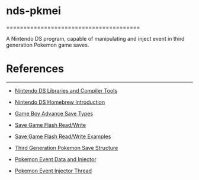 # nds-pkmei
=======================================

A Nintendo DS program, capable of manipulating and inject event in third generation Pokemon game saves.



# References
--------------------------------------

- [Nintendo DS Libraries and Compiler Tools](https://libnds.devkitpro.org/files.html) 
- [Nintendo DS Homebrew Introduction](https://patater.com/files/projects/manual/manual.html)

- [Game Boy Advance Save Types](http://www.akkit.org/info/gbatek.htm#gbacartridges)
- [Save Game Flash Read/Write](https://github.com/xerpi/desmume-vita/blob/master/desmume/src/addons/slot2_gbagame.cpp)
- [Save Game Flash Read/Write Examples](https://github.com/AdmiralCurtiss/nds-savegame-manager)

- [Third Generation Pokemon Save Structure](https://bulbapedia.bulbagarden.net/wiki/Save_data_structure_in_Generation_III)
- [Pokemon Event Data and Injector](https://github.com/suloku/wc-tool)
- [Pokemon Event Injector Thread](https://digiex.net/threads/pokemon-gen-3-mystery-gift-tool-download-inject-nintendo-events-wondercards-more.14863/)
